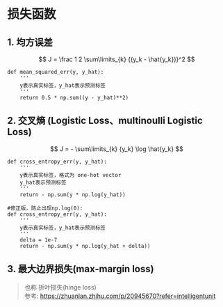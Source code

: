 # 损失函数

## 1. 均方误差
$$
J = \frac 1 2 \sum\limits_{k} {(y_k - \hat{y_k})}^2
$$
```
def mean_squared_err(y, y_hat):
    '''
    y表示真实标签，y_hat表示预测标签
    '''
    return 0.5 * np.sum((y - y_hat)**2)
```

## 2. 交叉熵 (Logistic Loss、multinoulli Logistic Loss)
$$
J = - \sum\limits_{k} {y_k} \log \hat{y_k}
$$
```
def cross_entropy_err(y, y_hat):
    '''
    y表示真实标签，格式为 one-hot vector
    y_hat表示预测标签
    '''
    return - np.sum(y * np.log(y_hat))

#修正版，防止出现np.log(0):
def cross_entropy_err(y, y_hat):
    '''
    y表示真实标签，y_hat表示预测标签
    '''
    delta = 1e-7
    return - np.sum(y * np.log(y_hat + delta))
```

## 3. 最大边界损失(max-margin loss)
> 也称 折叶损失(hinge loss)  
> 参考: https://zhuanlan.zhihu.com/p/20945670?refer=intelligentunit
